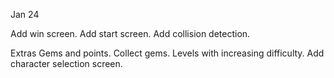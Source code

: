 Jan 24

Add win screen.
Add start screen.
Add collision detection.

Extras
Gems and points.
Collect gems.
Levels with increasing difficulty.
Add character selection screen.
